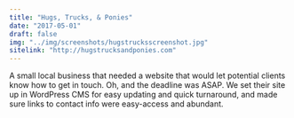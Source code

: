 ```yaml
---
title: "Hugs, Trucks, & Ponies"
date: "2017-05-01"
draft: false
img: "../img/screenshots/hugstrucksscreenshot.jpg"
sitelink: "http://hugstrucksandponies.com"
---
```

A small local business that needed a website that would let potential clients know how to get in touch. Oh, and the deadline was ASAP. We set their site up in WordPress CMS for easy updating and quick turnaround, and made sure links to contact info were easy-access and abundant.
